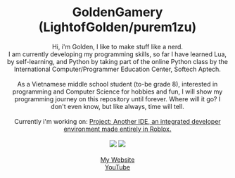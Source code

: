<h1 align = center> GoldenGamery (LightofGolden/purem1zu) </h1>
  <p align="center">
  Hi, i'm Golden, I like to make stuff like a nerd.
  <br>
  I am currently developing my programming skills, so far I have learned Lua, by self-learning, and Python by taking part of the online Python class by the International Computer/Programmer Education Center, Softech Aptech.
  <br>
  <br>
  As a Vietnamese middle school student (to-be grade 8), interested in programming and Computer Science for hobbies and fun, I will show my programming journey on this repository until forever. Where will it go? I don't even know, but like always, time will tell.
  <br>
  <br>
  Currently i'm working on: <a href="https://github.com/LightofGolden/Project-Another-IDE"> Project: Another IDE, an integrated developer environment made entirely in Roblox. </a>
  <br>
  <br>
    
  <img src="https://github-readme-stats.vercel.app/api?username=LightofGolden&show_icons=true&theme=onedark"  />
  <img src="https://github-readme-stats.vercel.app/api/top-langs/?username=LightofGolden&theme=tokyonight" />
  <br>
  <br>
  <a href="https://lightofgolden.github.io"> My Website </a> 
  <br>
  <a href="https://www.youtube.com/@purem1zu"> YouTube </a>
   </p>

